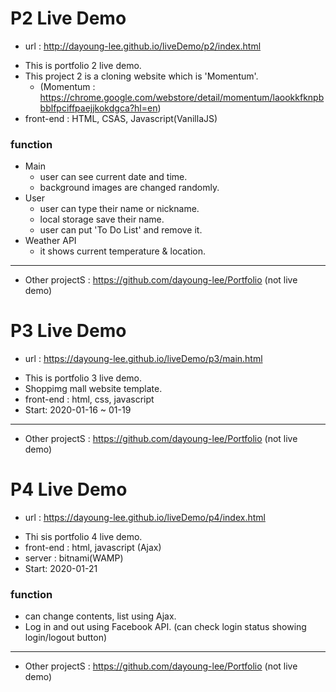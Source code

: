 # P2 Live Demo
+ url : http://dayoung-lee.github.io/liveDemo/p2/index.html
- This is portfolio 2 live demo.
- This project 2 is a cloning website which is 'Momentum'.
  + (Momentum : https://chrome.google.com/webstore/detail/momentum/laookkfknpbbblfpciffpaejjkokdgca?hl=en)
- front-end : HTML, CSAS, Javascript(VanillaJS)

### function
+ Main
  + user can see current date and time.
  + background images are changed randomly.
+ User
  + user can type their name or nickname.
  + local storage save their name.
  + user can put 'To Do List' and remove it.
+ Weather API
  + it shows current temperature & location.  
--------

+ Other projectS : https://github.com/dayoung-lee/Portfolio (not live demo)


# P3 Live Demo
+ url : https://dayoung-lee.github.io/liveDemo/p3/main.html
- This is portfolio 3 live demo.
- Shoppimg mall website template.
- front-end : html, css, javascript
- Start: 2020-01-16 ~ 01-19
---------

+ Other projectS : https://github.com/dayoung-lee/Portfolio (not live demo)

# P4 Live Demo
+ url : https://dayoung-lee.github.io/liveDemo/p4/index.html
- Thi sis portfolio 4 live demo.
- front-end : html, javascript (Ajax)
- server : bitnami(WAMP)
- Start: 2020-01-21

### function
  + can change contents, list using Ajax.
  + Log in and out using Facebook API. (can check login status showing login/logout button)
---------

+ Other projectS : https://github.com/dayoung-lee/Portfolio (not live demo)
